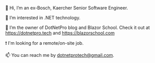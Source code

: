 👋 Hi, I’m an ex-Bosch, Kaercher Senior Software Engineer.

👀 I’m interested in .NET technology.

🌱 I’m the owner of DotNetPro blog and Blazor School. Check it out at https://dotnetpro.tech and https://blazorschool.com

:exclamation: I'm looking for a remote/on-site job.

📫 You can reach me by dotnetprotech@gmail.com.
